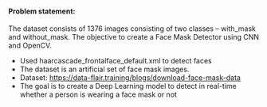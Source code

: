 
#### Problem statement:

The dataset consists of 1376 images consisting of two
classes – with_mask and without_mask. The objective
to create a Face Mask Detector using CNN and
OpenCV.


- Used haarcascade_frontalface_default.xml to detect faces
- The dataset is an artificial set of face mask images.
- Dataset: https://data-flair.training/blogs/download-face-mask-data
- The goal is to create a Deep Learning model to detect in real-time whether a person is wearing
a face mask or not

